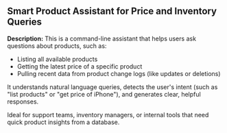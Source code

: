 
## Smart Product Assistant for Price and Inventory Queries

**Description:**
This is a command-line assistant that helps users ask questions about products, such as:

* Listing all available products
* Getting the latest price of a specific product
* Pulling recent data from product change logs (like updates or deletions)

It understands natural language queries, detects the user's intent (such as "list products" or "get price of iPhone"), and generates clear, helpful responses.

Ideal for support teams, inventory managers, or internal tools that need quick product insights from a database.

